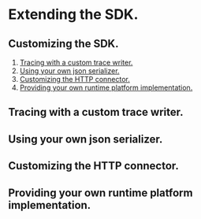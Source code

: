 # Extending the SDK.

## Customizing the SDK.

1. [Tracing with a custom trace writer.](#tracing)
2. [Using your own json serializer.](#custom-serialization)
3. [Customizing the HTTP connector.](#custom-http-connector)
4. [Providing your own runtime platform implementation.](#custom-runtime)

## <a name="tracing"></a>Tracing with a custom trace writer.

## <a name="custom-serialization"></a>Using your own json serializer.

## <a name="custom-http-connector"></a>Customizing the HTTP connector.

## <a name="custom-runtime"></a>Providing your own runtime platform implementation.
